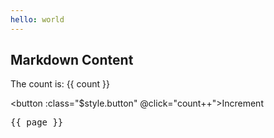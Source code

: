 ```yaml
---
hello: world
---
```


<script setup>
import { ref } from 'vue'
import { useData } from 'vitepress'

const { page } = useData()
const count = ref(0)
</script>

## Markdown Content

The count is: {{ count }}

<button :class="$style.button" @click="count++">Increment</button>
<br />
<pre>{{ page }}</pre>

<style module>
.button {
  color: red;
  font-weight: bold;
}
</style>